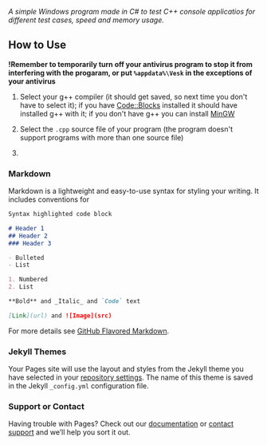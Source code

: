 *A simple Windows program made in C# to test C++ console applicatios for different test cases, speed and memory usage.*

## How to Use

**!Remember to temporarily turn off your antivirus program to stop it from interfering with the progaram, or put ```%appdata%\Vesk``` in the exceptions of your antivirus**

1. Select your g++ compiler (it should get saved, so next time you don't have to select it); if you have [Code::Blocks](http://www.codeblocks.org/) installed it should have installed g++ with it; if you don't have g++ you can install [MinGW](http://www.mingw.org/)

2. Select the ```.cpp``` source file of your program (the program doesn't support programs with more than one source file)

3. 


### Markdown

Markdown is a lightweight and easy-to-use syntax for styling your writing. It includes conventions for

```markdown
Syntax highlighted code block

# Header 1
## Header 2
### Header 3

- Bulleted
- List

1. Numbered
2. List

**Bold** and _Italic_ and `Code` text

[Link](url) and ![Image](src)
```

For more details see [GitHub Flavored Markdown](https://guides.github.com/features/mastering-markdown/).

### Jekyll Themes

Your Pages site will use the layout and styles from the Jekyll theme you have selected in your [repository settings](https://github.com/vesk4000/Local-CPP-Judge-System/settings). The name of this theme is saved in the Jekyll `_config.yml` configuration file.

### Support or Contact

Having trouble with Pages? Check out our [documentation](https://help.github.com/categories/github-pages-basics/) or [contact support](https://github.com/contact) and we’ll help you sort it out.
